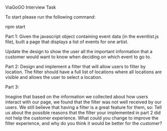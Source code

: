 ViaGoGO Interview Task 

To start please run the following command: 

npm start  

Part 1:
Given the javascript object containing event data (in the eventlist.js file), built a page that displays a list of events for one artist.

Update the design to show the user all the important information that a customer would want to know when deciding on which event to go to.


Part 2:
Design and implement a filter that will allow users to filter by location. The filter should have a full list of locations where all locations are visible and allows the user to select a location.


Part 3: 

Imagine that based on the information we collected about how users interact with our page, we found that the filter was not well received by our users. We still believe that having a filter is a great feature for them, so:
Tell us about the possible reasons that the filter your implemented in part 2 did not help the customer experience.
What could you change to improve the filter experience, and why do you think it would be better for the customer?